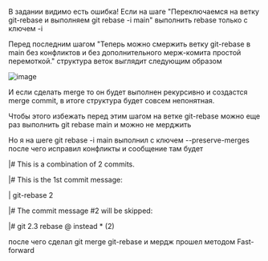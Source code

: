 В задании видимо есть ошибка!
Если на шаге "Переключаемся на ветку git-rebase и выполняем git rebase -i main" выполнить rebase только с ключем -i 

Перед последним шагом "Теперь можно смержить ветку git-rebase в main без конфликтов и без дополнительного мерж-комита простой перемоткой." структура веток выглядит следующим образом

![image](https://user-images.githubusercontent.com/111060072/185875085-7bb60599-9787-4e78-9115-c4009c4bf31a.png)

И если сделать merge то он будет выполнен рекурсивно и создастся merge commit, в итоге структура будет совсем непонятная.

Чтобы этого избежать перед этим шагом на ветке git-rebase можно еще раз выполнить git rebase main и можно не мерджить 

Но я на шеге git rebase -i main выполнил с ключем --preserve-merges после чего исправил конфликты и сообщение там будет 

|# This is a combination of 2 commits.

|# This is the 1st commit message:

| git-rebase 2

|# The commit message #2 will be skipped:

|# git 2.3 rebase @ instead * (2)

после чего сделал git merge git-rebase и мердж прошел методом Fast-forward
